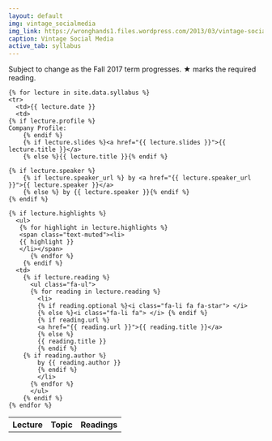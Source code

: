 ```yaml
---
layout: default
img: vintage_socialmedia
img_link: https://wronghands1.files.wordpress.com/2013/03/vintage-social-networking1.jpg
caption: Vintage Social Media
active_tab: syllabus
---
```


Subject to change as the Fall 2017 term progresses. ★ marks the required reading.

<table class="table table-striped"> 
  <tbody>
    <tr>
      <th>Lecture</th>
      <th>Topic</th>
      <th>Readings</th>

    {% for lecture in site.data.syllabus %}
    <tr>
      <td>{{ lecture.date }}
      <td>
	{% if lecture.profile %}
	Company Profile:  
        {% endif %}
        {% if lecture.slides %}<a href="{{ lecture.slides }}">{{ lecture.title }}</a>
        {% else %}{{ lecture.title }}{% endif %}

	{% if lecture.speaker %}
        {% if lecture.speaker_url %} by <a href="{{ lecture.speaker_url }}">{{ lecture.speaker }}</a>
        {% else %} by {{ lecture.speaker }}{% endif %}
	{% endif %}

	{% if lecture.highlights %}
	  <ul>
	   {% for highlight in lecture.highlights %}	
	   <span class="text-muted"><li>
	   {{ highlight }}
	   </li></span>
          {% endfor %}
        {% endif %}
      <td>
        {% if lecture.reading %}
          <ul class="fa-ul">
          {% for reading in lecture.reading %}
            <li>
            {% if reading.optional %}<i class="fa-li fa fa-star"> </i>
            {% else %}<i class="fa-li fa"> </i> {% endif %}
            {% if reading.url %}
            <a href="{{ reading.url }}">{{ reading.title }}</a>
            {% else %}
            {{ reading.title }} 
            {% endif %}
	    {% if reading.author %}
            by {{ reading.author }}
            {% endif %}
            </li>
          {% endfor %}
          </ul>
        {% endif %} 
    {% endfor %}



